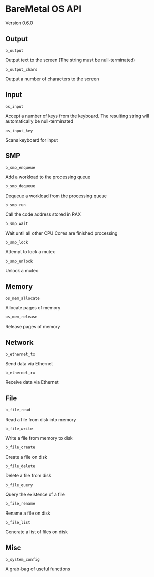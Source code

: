# BareMetal OS API #

Version 0.6.0


## Output ##

    b_output
Output text to the screen (The string must be null-terminated)

	b_output_chars
Output a number of characters to the screen


## Input ##

	os_input
Accept a number of keys from the keyboard. The resulting string will automatically be null-terminated

	os_input_key
Scans keyboard for input


## SMP ##

	b_smp_enqueue
Add a workload to the processing queue

	b_smp_dequeue
Dequeue a workload from the processing queue

	b_smp_run
Call the code address stored in RAX

	b_smp_wait
Wait until all other CPU Cores are finished processing

	b_smp_lock
Attempt to lock a mutex

	b_smp_unlock
Unlock a mutex


## Memory ##

	os_mem_allocate
Allocate pages of memory

	os_mem_release
Release pages of memory


## Network ##

	b_ethernet_tx
Send data via Ethernet


	b_ethernet_rx
Receive data via Ethernet


## File ##

	b_file_read
Read a file from disk into memory

	b_file_write
Write a file from memory to disk

	b_file_create
Create a file on disk

	b_file_delete
Delete a file from disk

	b_file_query
Query the existence of a file

	b_file_rename
Rename a file on disk

	b_file_list
Generate a list of files on disk


## Misc ##

	b_system_config
A grab-bag of useful functions